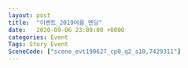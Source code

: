 ```yaml
---
layout: post
title:  "이벤트_2019여름_엔딩"
date:   2020-09-06 23:00:00 +0000
categories: Event
Tags: Story Event
SceneCode: ["scene_evt190627_cp0_q2_s10,7429311"]
---
```

